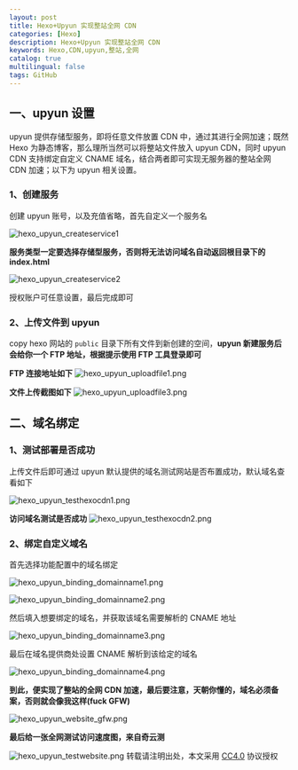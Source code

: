 ```yaml
---
layout: post
title: Hexo+Upyun 实现整站全网 CDN
categories: [Hexo]
description: Hexo+Upyun 实现整站全网 CDN
keywords: Hexo,CDN,upyun,整站,全网
catalog: true
multilingual: false
tags: GitHub
---
```


## 一、upyun 设置

upyun 提供存储型服务，即将任意文件放置 CDN 中，通过其进行全网加速；既然 Hexo 为静态博客，那么理所当然可以将整站文件放入 upyun CDN，同时 upyun  CDN 支持绑定自定义 CNAME 域名，结合两者即可实现无服务器的整站全网 CDN 加速；以下为 upyun 相关设置。

### 1、创建服务

创建 upyun 账号，以及充值省略，首先自定义一个服务名

![hexo_upyun_createservice1](https://mritd.oss.link/markdown/hexo_upyun_createservice1.png)

<!--more-->

**服务类型一定要选择存储型服务，否则将无法访问域名自动返回根目录下的 index.html**

![hexo_upyun_createservice2](https://mritd.oss.link/markdown/hexo_upyun_createservice2.png)

授权账户可任意设置，最后完成即可

### 2、上传文件到 upyun

copy hexo 网站的 `public` 目录下所有文件到新创建的空间，**upyun 新建服务后会给你一个 FTP 地址，根据提示使用 FTP 工具登录即可**

**FTP 连接地址如下**
![hexo_upyun_uploadfile1.png](https://mritd.oss.link/markdown/hexo_upyun_uploadfile1.jpg)

**文件上传截图如下**
![hexo_upyun_uploadfile3.png](https://mritd.oss.link/markdown/hexo_upyun_uploadfile2.jpg)

## 二、域名绑定

### 1、测试部署是否成功

上传文件后即可通过 upyun 默认提供的域名测试网站是否布置成功，默认域名查看如下

![hexo_upyun_testhexocdn1.png](https://mritd.oss.link/markdown/hexo_upyun_testhexocdn1.png)


**访问域名测试是否成功**
![hexo_upyun_testhexocdn2.png](https://mritd.oss.link/markdown/hexo_upyun_testhexocdn2.jpg)


### 2、绑定自定义域名

首先选择功能配置中的域名绑定

![hexo_upyun_binding_domainname1.png](https://mritd.oss.link/markdown/hexo_upyun_binding_domainname1.png)

![hexo_upyun_binding_domainname2.png](https://mritd.oss.link/markdown/hexo_upyun_binding_domainname2.png)

然后填入想要绑定的域名，并获取该域名需要解析的 CNAME 地址

![hexo_upyun_binding_domainname3.png](https://mritd.oss.link/markdown/hexo_upyun_binding_domainname3.png)

最后在域名提供商处设置 CNAME 解析到该给定的域名

![hexo_upyun_binding_domainname4.png](https://mritd.oss.link/markdown/hexo_upyun_binding_domainname4.png)

**到此，便实现了整站的全网 CDN 加速，最后要注意，天朝你懂的，域名必须备案，否则就会像我这样(fuck GFW)**

![hexo_upyun_website_gfw.png](https://mritd.oss.link/markdown/hexo_upyun_website_gfw.png)

**最后给一张全网测试访问速度图，来自奇云测**

![hexo_upyun_testwebsite.png](https://mritd.oss.link/markdown/hexo_upyun_testwebsite.png)
转载请注明出处，本文采用 [CC4.0](http://creativecommons.org/licenses/by-nc-nd/4.0/) 协议授权
